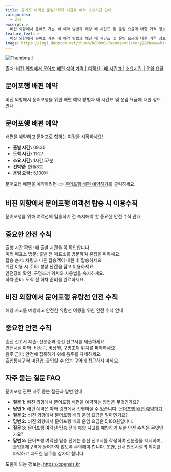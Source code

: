 ```yaml
---
title: 문어포 여객선 운임가격과 시간표 예약 소요시간 안내
categories:
  - 일상
excerpt: >
  비진 외항에서 문어포 가는 배 예약 방법과 해당 배 시간표 및 운임 요금에 대한 가격 정보를 안내 드리겠습니다. 안전하고 재밋는 문어포행 여행을 위해 아래 정보 참고하시기 바랍니다. 문어포행 배편 예약하기 👈 클릭비진 외항에서 문어포행 배 시간표출발 시간도착 시간소요 시간선박명요금09:3011:271시간 57분한솔3호5,100원문어포행 배편 예약하기 👈 클릭비진 외항에서 문어포행 여객선 탑승 시 이용수칙비진 외항에서 문어포행을 하는 여객선에 탑승하기 전 꼭 숙지해야 할 중요한 안전 수칙들이 있습니다. 탑승 전 확인해야 할 중요한 사항들:출항 시간 확인: 배 출발 시간을 꼭 확인합니다.미리 매표소 방문: 출발 직전에 혼잡을 피하기 위해 충분한 여유시간을 가지기 위해 미리 매표소로 방문합니다.탑승 순서: 배..
feature_text: >
  비진 외항에서 문어포 가는 배 예약 방법과 해당 배 시간표 및 운임 요금에 대한 가격 정보를 안내 드리겠습니다. 안전하고 재밋는 문어포행 여행을 위해 아래 정보 참고하시기 바랍니다. 문어포행 배편 예약하기 👈 클릭비진 외항에서 문어포행 배 시간표출발 시간도착 시간소요 시간선박명요금09:3011:271시간 57분한솔3호5,100원문어포행 배편 예약하기 👈 클릭비진 외항에서 문어포행 여객선 탑승 시 이용수칙비진 외항에서 문어포행을 하는 여객선에 탑승하기 전 꼭 숙지해야 할 중요한 안전 수칙들이 있습니다. 탑승 전 확인해야 할 중요한 사항들:출항 시간 확인: 배 출발 시간을 꼭 확인합니다.미리 매표소 방문: 출발 직전에 혼잡을 피하기 위해 충분한 여유시간을 가지기 위해 미리 매표소로 방문합니다.탑승 순서: 배..
image: https://img1.daumcdn.net/thumb/R800x0/?scode=mtistory2&fname=https%3A%2F%2Fblog.kakaocdn.net%2Fdn%2FbFeDcg%2FbtsHB4GHfkS%2Fe2rvuzXhLHjD9ngNwd48O0%2Fimg.webp
---
```


![Thumbnail](https://img1.daumcdn.net/thumb/R800x0/?scode=mtistory2&fname=https%3A%2F%2Fblog.kakaocdn.net%2Fdn%2FbFeDcg%2FbtsHB4GHfkS%2Fe2rvuzXhLHjD9ngNwd48O0%2Fimg.webp)

<p>출처: <a href="https://opensis.kr/entry/%EB%B9%84%EC%A7%84-%EC%99%B8%ED%95%AD%EC%97%90%EC%84%9C-%EB%AC%B8%EC%96%B4%ED%8F%AC-%EB%B0%B0%ED%8E%B8-%EC%98%88%EC%95%BD-%EA%B0%80%EA%B2%A9-%EC%97%AC%EA%B0%9D%EC%84%A0-%EB%B0%B0-%EC%8B%9C%EA%B0%84%ED%91%9C-%EC%86%8C%EC%9A%94%EC%8B%9C%EA%B0%84-%EC%9A%B4%EC%9E%84-%EC%9A%94%EA%B8%88" rel="dofollow">비진 외항에서 문어포 배편 예약 가격 | 여객선 | 배 시간표 | 소요시간 | 운임 요금</a> </p>

## 문어포행 배편 예약

비진 외항에서 문어포행을 위한 배편 예약 방법과 배 시간표 및 운임 요금에 대한 정보 안내

## 문어포행 배편 예약

배편을 예약하고 문어포로 향하는 여정을 시작하세요!

  * **출발 시간:** 09:30
  * **도착 시간:** 11:27
  * **소요 시간:** 1시간 57분
  * **선박명:** 한솔3호
  * **운임 요금:** 5,100원

문어포행 배편을 예약하려면 👉 [문어포행 배편 예약하기](예약링크)를 클릭하세요.

## 비진 외항에서 문어포행 여객선 탑승 시 이용수칙

문어포행을 위해 여객선에 탑승하기 전 숙지해야 할 중요한 안전 수칙 안내

**중요한 안전 수칙**  
---  
출항 시간 확인: 배 출발 시간을 꼭 확인합니다.  
미리 매표소 방문: 출발 전 매표소를 방문하여 혼잡을 피하세요.  
탑승 순서: 차량과 다른 탑승객이 내린 후 탑승하세요.  
계단 이용 시 주의: 항상 난간을 잡고 이용하세요.  
안전장비 확인: 구명조끼 위치와 사용법을 숙지하세요.  
하차 준비: 도착 전 하차 준비를 완료하세요.  
  
## 비진 외항에서 문어포행 유람선 안전 수칙

해양 사고를 예방하고 안전한 유람선 여행을 위한 안전 수칙 안내

**중요한 안전 수칙**  
---  
승선 신고서 제출: 신분증과 승선 신고서를 제출하세요.  
안전시설 파악: 비상구, 비상벨, 구명조끼 위치를 파악하세요.  
음주 금지: 안전에 집중하기 위해 음주를 자제하세요.  
출입통제구역 미진입: 출입할 수 없는 구역에 접근하지 마세요.  
  
## 자주 묻는 질문 FAQ

문어포행 관련 자주 묻는 질문과 답변 안내

  * **질문 1:** 비진 외항에서 문어포행 배편을 예약하는 방법은 무엇인가요?
  * **답변 1:** 배편 예약은 아래 링크에서 진행하실 수 있습니다. [문어포행 배편 예약하기](예약링크)
  * **질문 2:** 비진 외항에서 문어포행 배의 운임 요금은 얼마인가요?
  * **답변 2:** 비진 외항에서 문어포행 배의 운임 요금은 5,100원입니다.
  * **질문 3:** 문어포행 여객선 탑승 전에 해양 사고를 예방하기 위한 안전 수칙은 무엇인가요?
  * **답변 3:** 문어포행 여객선 탑승 전에는 승선 신고서를 작성하여 신분증을 제시하며, 출입통제구역에 들어가지 않도록 주의해야 합니다. 또한, 선내 안전시설의 위치를 파악하고 과도한 음주를 삼가야 합니다.

 

도움이 되는 정보는, <a href="https://opensis.kr" rel="dofollow">https://opensis.kr</a>


